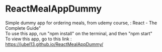 # ReactMealAppDummy
Simple dummy app for ordering meals, from udemy course, : React - The Complete Guide"<br>
To use this app, run "npm install" on the terminal, and then "npm start" <br>
To view this app, go to this link : https://jubel13.github.io/ReactMealAppDummy/
